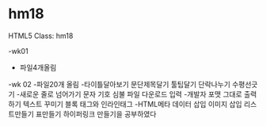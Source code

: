 # hm18
HTML5 Class: hm18

-wk01
  - 파일4개올림

-wk 02
  -파일20개 올림
  -타이틀달아보기 문단제목달기 툴팁달기 단락나누기 수평선긋기
  -새로운 줄로 넘어가기 문자 기호 심불 파일 다운로드 입력
  -개발자 포맷 그대로 출력하기 텍스트 꾸미기 블록 태그와 인라인태그
  -HTML메타 데이터 삽입 이미지 삽입 리스트만들기 표만들기 하이퍼링크 만들기을 공부하였다

      
     
     
